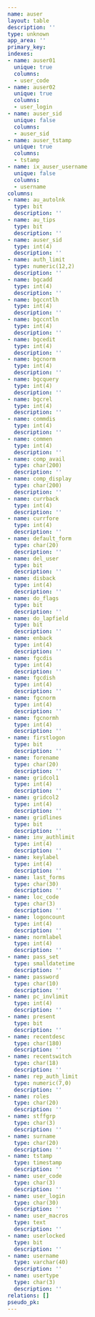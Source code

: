 ```yaml
---
name: auser
layout: table
description: ''
type: unknown
app_area: ''
primary_key: 
indexes:
- name: auser01
  unique: true
  columns:
  - user_code
- name: auser02
  unique: true
  columns:
  - user_login
- name: auser_sid
  unique: false
  columns:
  - auser_sid
- name: auser_tstamp
  unique: true
  columns:
  - tstamp
- name: ix_auser_username
  unique: false
  columns:
  - username
columns:
- name: au_autolnk
  type: bit
  description: ''
- name: au_tips
  type: bit
  description: ''
- name: auser_sid
  type: int(4)
  description: ''
- name: auth_limit
  type: numeric(12,2)
  description: ''
- name: bgcadd
  type: int(4)
  description: ''
- name: bgccntlh
  type: int(4)
  description: ''
- name: bgccntln
  type: int(4)
  description: ''
- name: bgcedit
  type: int(4)
  description: ''
- name: bgcnorm
  type: int(4)
  description: ''
- name: bgcquery
  type: int(4)
  description: ''
- name: bgcrel
  type: int(4)
  description: ''
- name: commdis
  type: int(4)
  description: ''
- name: commen
  type: int(4)
  description: ''
- name: comp_avail
  type: char(200)
  description: ''
- name: comp_display
  type: char(200)
  description: ''
- name: currback
  type: int(4)
  description: ''
- name: currfore
  type: int(4)
  description: ''
- name: default_form
  type: char(20)
  description: ''
- name: del_user
  type: bit
  description: ''
- name: disback
  type: int(4)
  description: ''
- name: do_flags
  type: bit
  description: ''
- name: do_lapfield
  type: bit
  description: ''
- name: enback
  type: int(4)
  description: ''
- name: fgcdis
  type: int(4)
  description: ''
- name: fgcdish
  type: int(4)
  description: ''
- name: fgcnorm
  type: int(4)
  description: ''
- name: fgcnormh
  type: int(4)
  description: ''
- name: firstlogon
  type: bit
  description: ''
- name: forename
  type: char(20)
  description: ''
- name: gridcol1
  type: int(4)
  description: ''
- name: gridcol2
  type: int(4)
  description: ''
- name: gridlines
  type: bit
  description: ''
- name: inv_authlimit
  type: int(4)
  description: ''
- name: keylabel
  type: int(4)
  description: ''
- name: last_forms
  type: char(30)
  description: ''
- name: loc_code
  type: char(3)
  description: ''
- name: logoncount
  type: int(4)
  description: ''
- name: normlabel
  type: int(4)
  description: ''
- name: pass_set
  type: smalldatetime
  description: ''
- name: password
  type: char(10)
  description: ''
- name: pc_invlimit
  type: int(4)
  description: ''
- name: present
  type: bit
  description: ''
- name: recentdesc
  type: char(180)
  description: ''
- name: recentswitch
  type: char(18)
  description: ''
- name: rep_auth_limit
  type: numeric(7,0)
  description: ''
- name: roles
  type: char(20)
  description: ''
- name: stffgrp
  type: char(3)
  description: ''
- name: surname
  type: char(20)
  description: ''
- name: tstamp
  type: timestamp
  description: ''
- name: user_code
  type: char(3)
  description: ''
- name: user_login
  type: char(30)
  description: ''
- name: user_macros
  type: text
  description: ''
- name: userlocked
  type: bit
  description: ''
- name: username
  type: varchar(40)
  description: ''
- name: usertype
  type: char(3)
  description: ''
relations: []
pseudo_pk: 
---
```


